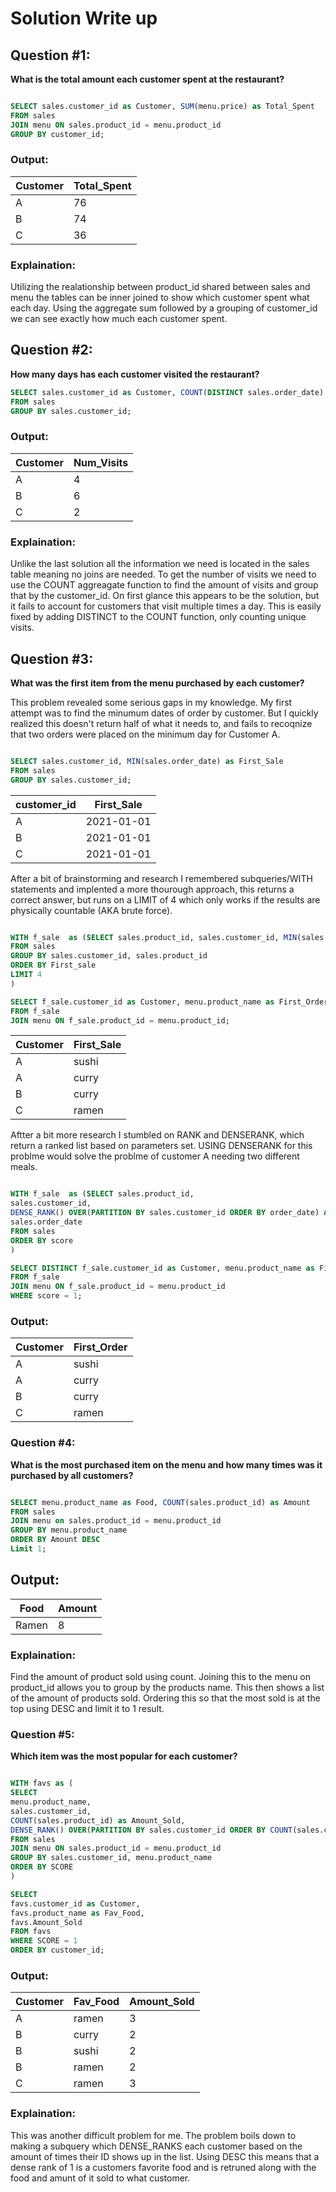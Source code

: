 # Solution Write up


## Question #1:

**What is the total amount each customer spent at the restaurant?**

```SQL

SELECT sales.customer_id as Customer, SUM(menu.price) as Total_Spent
FROM sales 
JOIN menu ON sales.product_id = menu.product_id
GROUP BY customer_id;

```
### Output:
 
|Customer | Total_Spent|
|---------|------------|
|A        | 76         |
|B        | 74         |
|C        | 36         |

### Explaination: 

Utilizing the realationship between product_id shared between sales and menu the tables can be inner joined to show which customer spent what each day. Using the aggregate sum followed by a grouping of customer_id we can see exactly how much each customer spent.



## Question #2:

**How many days has each customer visited the restaurant?**

``` SQL
SELECT sales.customer_id as Customer, COUNT(DISTINCT sales.order_date) as Num_Visits
FROM sales
GROUP BY sales.customer_id;

```

### Output:

|Customer | Num_Visits |
|---------|------------|
|A        | 4          |
|B        | 6          |
|C        | 2          |


### Explaination:

Unlike the last solution all the information we need is located in the sales table meaning no joins are needed. To get the number of visits we need to use the COUNT aggreagate function to find the amount of visits and group that by the customer_id. On first glance this appears to be the solution, but it fails to account for customers that visit multiple times a day. This is easily fixed by adding DISTINCT to the COUNT function, only counting unique visits. 


## Question #3:

**What was the first item from the menu purchased by each customer?**

This problem revealed some serious gaps in my knowledge. My first attempt was to find the minumum dates of order by customer. But I quickly realized this doesn't return half of what it needs to, and fails to recoqnize that two orders were placed on the minimum day for Customer A. 

``` SQL

SELECT sales.customer_id, MIN(sales.order_date) as First_Sale
FROM sales
GROUP BY sales.customer_id;

```
|customer_id | First_Sale |
|---------|------------|
|A        | 2021-01-01          |
|B        | 2021-01-01        |
|C        | 2021-01-01        |


After a bit of brainstorming and research I remembered subqueries/WITH statements and implented a more thourough approach, this returns a correct answer, but runs on a LIMIT of 4 which only works if the results are physically countable (AKA brute force). 

``` SQL

WITH f_sale  as (SELECT sales.product_id, sales.customer_id, MIN(sales.order_date) as First_Sale
FROM sales
GROUP BY sales.customer_id, sales.product_id
ORDER BY First_sale
LIMIT 4
)

SELECT f_sale.customer_id as Customer, menu.product_name as First_Order
FROM f_sale
JOIN menu ON f_sale.product_id = menu.product_id;

```
|Customer | First_Sale |
|---------|------------|
|A        | sushi         |
|A        | curry          |
|B        | curry        |
|C        |ramen         |

Aftter a bit more research I stumbled on RANK and DENSERANK, which return a ranked list based on parameters set. USING DENSERANK for this problme would solve the problme of customer A needing two different meals. 

``` SQL

WITH f_sale  as (SELECT sales.product_id, 
sales.customer_id, 
DENSE_RANK() OVER(PARTITION BY sales.customer_id ORDER BY order_date) AS score,
sales.order_date
FROM sales
ORDER BY score
)

SELECT DISTINCT f_sale.customer_id as Customer, menu.product_name as First_Order
FROM f_sale
JOIN menu ON f_sale.product_id = menu.product_id
WHERE score = 1;
```

### Output:

|Customer | First_Order |
|---------|------------|
|A        | sushi         |
|A        | curry          |
|B        | curry        |
|C        |ramen         |


### Question #4:

**What is the most purchased item on the menu and how many times was it purchased by all customers?**

```SQL

SELECT menu.product_name as Food, COUNT(sales.product_id) as Amount
FROM sales
JOIN menu on sales.product_id = menu.product_id
GROUP BY menu.product_name
ORDER BY Amount DESC
Limit 1;

```

## Output:

|Food | Amount|
|---------|------------|
|Ramen       | 8          |

### Explaination: 

Find the amount of product sold using count. Joining this to the menu on product_id allows you to group by the products name. This then shows a list of the amount of products sold. Ordering this so that the most sold is at the top using DESC and limit it to 1 result. 

### Question #5:

**Which item was the most popular for each customer?**

```SQL

WITH favs as (
SELECT 
menu.product_name,
sales.customer_id,
COUNT(sales.product_id) as Amount_Sold,
DENSE_RANK() OVER(PARTITION BY sales.customer_id ORDER BY COUNT(sales.customer_id) DESC) as SCORE
FROM sales
JOIN menu ON sales.product_id = menu.product_id 
GROUP BY sales.customer_id, menu.product_name
ORDER BY SCORE
)

SELECT 
favs.customer_id as Customer, 
favs.product_name as Fav_Food, 
favs.Amount_Sold
FROM favs
WHERE SCORE = 1
ORDER BY customer_id;

```

### Output:

|Customer | Fav_Food | Amount_Sold |
|---------|------------|---------------|
|A        | ramen        | 3
|B       | curry          |2
|B        | sushi      |2
|B        | ramen     |2
|C        |ramen         |3

### Explaination: 

This was another difficult problem for me. The problem boils down to making a subquery which DENSE_RANKS each customer based on the amount of times their ID shows up in the list. Using DESC this means that a dense rank of 1 is a customers favorite food and is retruned along with the food and amunt of it sold to what customer.
